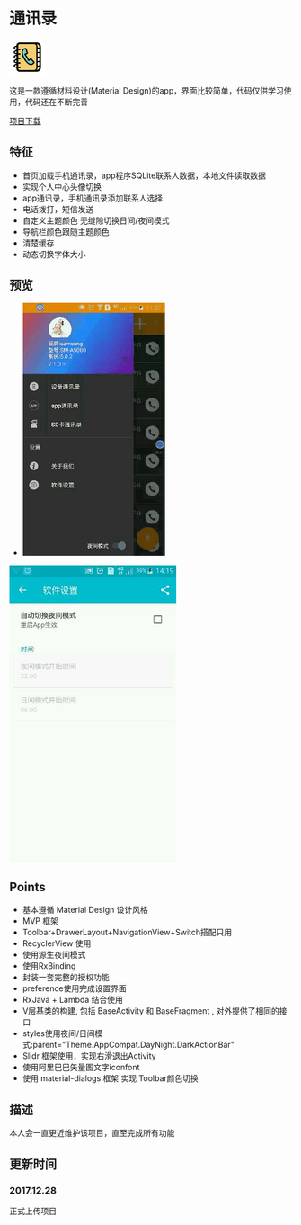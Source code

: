 通讯录
=======

![通讯录](https://github.com/liangyongchen/CallPhone/blob/master/app/src/main/res/mipmap-hdpi/icon_mail_list.png)  

这是一款遵循材料设计(Material Design)的app，界面比较简单，代码仅供学习使用，代码还在不断完善

[项目下载](https://github.com/liangyongchen/CallPhone "点击跳转")  <br>

## 特征

* 首页加载手机通讯录，app程序SQLite联系人数据，本地文件读取数据
* 实现个人中心头像切换
* app通讯录，手机通讯录添加联系人选择
* 电话拨打，短信发送
* 自定义主题颜色 无缝隙切换日间/夜间模式
* 导航栏颜色跟随主题颜色
* 清楚缓存
* 动态切换字体大小

## 预览
- ![](imgs/fig_1.gif)<br>

![](imgs/fig_2.gif)

## Points

- 基本遵循 Material Design 设计风格
- MVP 框架
- Toolbar+DrawerLayout+NavigationView+Switch搭配只用
- RecyclerView 使用
- 使用源生夜间模式
- 使用RxBinding
- 封装一套完整的授权功能
- preference使用完成设置界面
- RxJava + Lambda 结合使用
- V层基类的构建, 包括 BaseActivity 和 BaseFragment , 对外提供了相同的接口
- styles使用夜间/日间模式:parent="Theme.AppCompat.DayNight.DarkActionBar"
- Slidr 框架使用，实现右滑退出Activity 
- 使用阿里巴巴矢量图文字iconfont
- 使用 material-dialogs 框架 实现 Toolbar颜色切换

## 描述

本人会一直更近维护该项目，直至完成所有功能

## 更新时间

### 2017.12.28

正式上传项目

